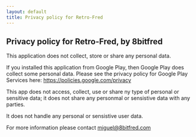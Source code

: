 ```yaml
---
layout: default
title: Privacy policy for Retro-Fred
---
```



Privacy policy for Retro-Fred, by 8bitfred
------------------------------------------

This application does not collect, store or share any personal data.

If you installed this application from Google Play, then Google Play does collect some personal data. Please see the privacy policy for Google Play Services here: https://policies.google.com/privacy

This app does not access, collect, use or share ny type of personal or sensitive data; it does not share any personmal or sensistive data with any parties.

It does not handle any personal or sensistive user data.

For more information please contact miguel@8bitfred.com
